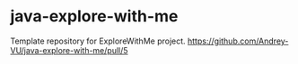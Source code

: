 # java-explore-with-me
Template repository for ExploreWithMe project.
https://github.com/Andrey-VU/java-explore-with-me/pull/5
